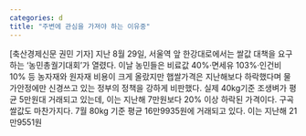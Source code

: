 ```yaml
---
categories: d
title: "주변에 관심을 가져야 하는 이유중"
---
```

[축산경제신문 권민 기자] 지난 8월 29일, 서울역 앞 한강대로에서는 쌀값 대책을 요구하는 ‘농민총궐기대회’가 열렸다. 이날 농민들은 비료값 40%·면세유 103%·인건비 10% 등 농자재와 원자재 비용이 크게 올랐지만 햅쌀가격은 지난해보다 하락했다며 물가안정에만 신경쓰고 있는 정부의 정책을 강하게 비판했다. 실제 40kg기준 조생벼가 평균 5만원대 거래되고 있는데, 이는 지난해 7만원보다 20% 이상 하락된 가격이다. 구곡 쌀값도 마찬가지다. 7월 80kg 기준 평균 16만9935원에 거래되고 있다. 이는 지난해 21만9551원